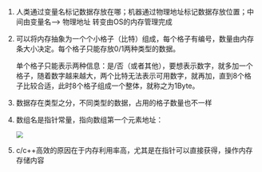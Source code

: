 1. 人类通过变量名标记数据存放在哪；机器通过物理地址标记数据存放位置；中间由变量名——> 物理地址 转变由OS的内存管理完成

2. 可以将内存抽象为一个个小格子（比特）组成，每个格子有编号，数量由内存条大小决定。每个格子只能存放0/1两种类型的数据。

   单个格子只能表示两种信息：是/否（或者其他），要想表示数字，就多加一个格子，随着数字越来越大，两个比特无法表示可用数字，就再加，直到8个格子比较合适，此时8个格子组成一个整体，就称之为1Byte。

3. 数据存在类型之分，不同类型的数据，占用的格子数量也不一样

4. 数组名是指针常量，指向数组第一个元素地址：

   <img src="C:\Users\HP\Desktop\笔记\images\array.gif" style="zoom:80%;" />

1. c/c++高效的原因在于内存利用率高，尤其是在指针可以直接获得，操作内存存储内容